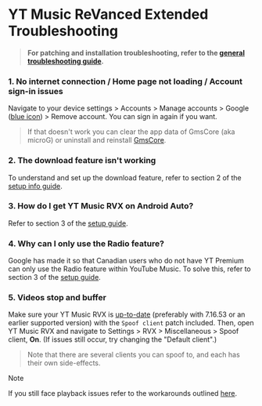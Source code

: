 # **YT Music ReVanced Extended Troubleshooting**


> **For patching and installation troubleshooting, refer to the [general troubleshooting guide](https://github.com/ReVanced-Extended-Community/Community-Guides/blob/main/community-wiki/general-troubleshooting.md).**


### **1. No internet connection / Home page not loading / Account sign-in issues**

Navigate to your device settings > Accounts > Manage accounts > Google ([blue icon](https://imgur.com/a/LXoLCV1)) > Remove account. You can sign in again if you want.

> If that doesn't work you can clear the app data of GmsCore (aka microG) or uninstall and reinstall [GmsCore](https://github.com/ReVanced/GmsCore/releases/latest).




### **2. The download feature isn't working**

To understand and set up the download feature, refer to section 2 of the [setup info guide](https://github.com/ReVanced-Extended-Community/Community-Guides/blob/main/community-wiki/patching%20%26%20setup%20info.md#2-general-info-for-patching-and-feature-setup).




### **3. How do I get YT Music RVX on Android Auto?**


Refer to section 3 of the [setup guide](https://github.com/ReVanced-Extended-Community/Community-Guides/blob/main/community-wiki/patching%20%26%20setup%20info.md#3-yt-music-setup).




### **4. Why can I only use the Radio feature?**

Google has made it so that Canadian users who do not have YT Premium can only use the Radio feature within YouTube Music. To solve this, refer to section 3 of the [setup guide](https://github.com/ReVanced-Extended-Community/Community-Guides/blob/main/community-wiki/patching%20%26%20setup%20info.md#3-yt-music-setup).




### **5. Videos stop and buffer**

Make sure your YT Music RVX is [up-to-date](https://github.com/ReVanced-Extended-Community/Community-Guides/blob/main/community-wiki/patching%20%26%20setup%20info.md#1-info-for-updating-revanced-extended) (preferably with 7.16.53 or an earlier supported version) with the `Spoof client` patch included. Then, open YT Music RVX and navigate to Settings > RVX > Miscellaneous > Spoof client, **On**. (If issues still occur, try changing the "Default client".)

> Note that there are several clients you can spoof to, and each has their own side-effects.

> [!NOTE]
>
> If you still face playback issues refer to the workarounds outlined [here](https://github.com/inotia00/ReVanced_Extended/issues/2758).
